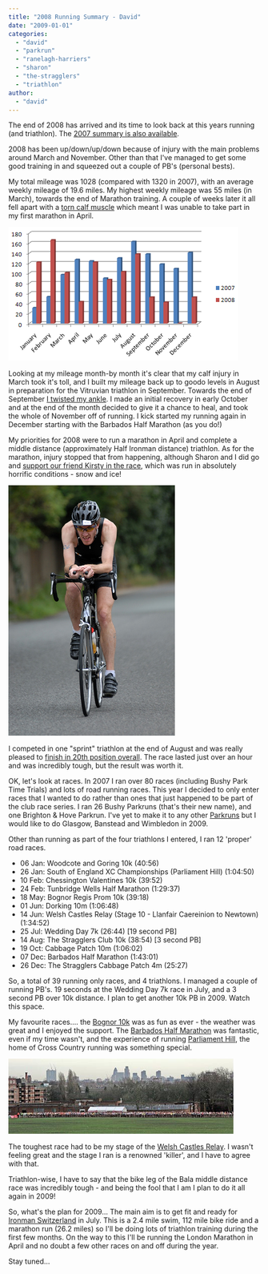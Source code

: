 ```yaml
---
title: "2008 Running Summary - David"
date: "2009-01-01"
categories: 
  - "david"
  - "parkrun"
  - "ranelagh-harriers"
  - "sharon"
  - "the-stragglers"
  - "triathlon"
author: 
  - "david"
---
```


The end of 2008 has arrived and its time to look back at this years running (and triathlon). The [2007 summary is also available](/2007/12/2007-running-summary-david/).

2008 has been up/down/up/down because of injury with the main problems around March and November. Other than that I've managed to get some good training in and squeezed out a couple of PB's (personal bests).

My total mileage was 1028 (compared with 1320 in 2007), with an average weekly mileage of 19.6 miles. My highest weekly mileage was 55 miles (in March), towards the end of Marathon training. A couple of weeks later it all fell apart with a [torn calf muscle](/2008/03/marathon-log-week-13/) which meant I was unable to take part in my first marathon in April.

![](/images/2009/2008-12-31-month_mileage_david_07-08.gif)

Looking at my mileage month-by month it's clear that my calf injury in March took it's toll, and I built my mileage back up to goodo levels in August in preparation for the Vitruvian triathlon in September. Towards the end of September [I twisted my ankle](/2008/09/sprankled-ankle/). I made an initial recovery in early October and at the end of the month decided to give it a chance to heal, and took the whole of November off of running. I kick started my running again in December starting with the Barbados Half Marathon (as you do!)

My priorities for 2008 were to run a marathon in April and complete a middle distance (approximately Half Ironman distance) triathlon. As for the marathon, injury stopped that from happening, although Sharon and I did go and [support our friend Kirsty in the race](/2008/04/bungay-black-dog-marathon-6-april-2008/), which was run in absolutely horrific conditions - snow and ice!

![](/images/2008/2008-08-25-thames_turbo-bike.jpg)

I competed in one "sprint" triathlon at the end of August and was really pleased to [finish in 20th position overall](/2008/08/thames-turbo-triathlon-25-august-2008/). The race lasted just over an hour and was incredibly tough, but the result was worth it.

OK, let's look at races. In 2007 I ran over 80 races (including Bushy Park Time Trials) and lots of road running races. This year I decided to only enter races that I wanted to do rather than ones that just happened to be part of the club race series. I ran 26 Bushy Parkruns (that's their new name), and one Brighton & Hove Parkrun. I've yet to make it to any other [Parkruns](http://www.parkrun.com) but I would like to do Glasgow, Banstead and Wimbledon in 2009.

Other than running as part of the four triathlons I entered, I ran 12 'proper' road races.

- 06 Jan: Woodcote and Goring 10k (40:56)
- 26 Jan: South of England XC Championships (Parliament Hill) (1:04:50)
- 10 Feb: Chessington Valentines 10k (39:52)
- 24 Feb: Tunbridge Wells Half Marathon (1:29:37)
- 18 May: Bognor Regis Prom 10k (39:18)
- 01 Jun: Dorking 10m (1:06:48)
- 14 Jun: Welsh Castles Relay (Stage 10 - Llanfair Caereinion to Newtown) (1:34:52)
- 25 Jul: Wedding Day 7k (26:44) \[19 second PB\]
- 14 Aug: The Stragglers Club 10k (38:54) \[3 second PB\]
- 19 Oct: Cabbage Patch 10m (1:06:02)
- 07 Dec: Barbados Half Marathon (1:43:01)
- 26 Dec: The Stragglers Cabbage Patch 4m (25:27)

So, a total of 39 running only races, and 4 triathlons. I managed a couple of running PB's. 19 seconds at the Wedding Day 7k race in July, and a 3 second PB over 10k distance. I plan to get another 10k PB in 2009. Watch this space.

My favourite races.... the [Bognor 10k](/2008/05/bognor-prom-10k-18-may-2008/) was as fun as ever - the weather was great and I enjoyed the support. The [Barbados Half Marathon](/2008/12/run-barbados-festival-2008/) was fantastic, even if my time wasn't, and the experience of running [Parliament Hill](/2008/01/south-of-england-cross-country-championships-26-january-2008/), the home of Cross Country running was something special.

![](/images/2009/20080126-mens-start.jpg "20080126-mens-start.jpg")

The toughest race had to be my stage of the [Welsh Castles Relay](/2008/06/welsh-castles-relay-14-15-june-2008/). I wasn't feeling great and the stage I ran is a renowned 'killer', and I have to agree with that.

Triathlon-wise, I have to say that the bike leg of the Bala middle distance race was incredibly tough - and being the fool that I am I plan to do it all again in 2009!

So, what's the plan for 2009... The main aim is to get fit and ready for [Ironman Switzerland](http://ironman.ch) in July. This is a 2.4 mile swim, 112 mile bike ride and a marathon run (26.2 miles) so I'll be doing lots of triathlon training during the first few months. On the way to this I'll be running the London Marathon in April and no doubt a few other races on and off during the year.

Stay tuned...

